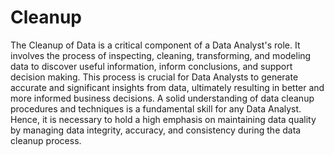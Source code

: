 # Cleanup 

The Cleanup of Data is a critical component of a Data Analyst's role. It involves the process of inspecting, cleaning, transforming, and modeling data to discover useful information, inform conclusions, and support decision making. This process is crucial for Data Analysts to generate accurate and significant insights from data, ultimately resulting in better and more informed business decisions. A solid understanding of data cleanup procedures and techniques is a fundamental skill for any Data Analyst. Hence, it is necessary to hold a high emphasis on maintaining data quality by managing data integrity, accuracy, and consistency during the data cleanup process.